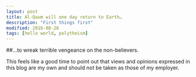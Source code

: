 ```yaml
---
layout: post
title: Al-Qaum will one day return to Earth…
description: "First things first"
modified: 2016-08-28
tags: [hello world, polytheism]
---
```

##…to wreak terrible vengeance on the non-believers.

This feels like a good time to point out that views and opinions expressed in this blog are my own and should not be taken as those of my employer.